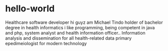 # hello-world
Healthcare software developer
hi guyz
am Michael Tindo holder of bachelor degree in health informatics
i like programming, being competent in java and php,
system analyst and health information officer..
Information analysis and dissemination for all health-related data 
primary epedimeiologist for modern technology
